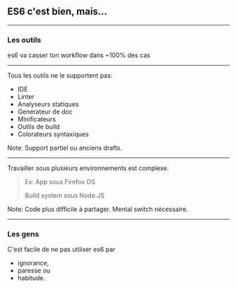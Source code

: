 ## ES6 c'est bien, mais...

---

### Les outils

es6 va casser ton workflow dans ~100% des cas

---

Tous les outils ne le supportent pas:

* IDE
* Linter
* Analyseurs statiques
* Generateur de doc
* Minificateurs
* Outils de build
* Colorateurs syntaxiques

Note:
Support partiel ou anciens drafts.

---

Travailler sous plusieurs environnements est complexe.

> Ex: App sous Firefox OS
>
> Build system sous Node.JS

Note:
Code plus difficile à partager.
Mental switch nécessaire.

---

### Les gens

C'est facile de ne pas utiliser es6 par

* ignorance,
* paresse ou
* habitude.
